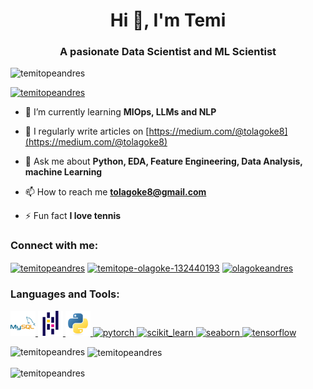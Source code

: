 <h1 align="center">Hi 👋, I'm Temi</h1>
<h3 align="center">A pasionate Data Scientist and ML Scientist</h3>

<p align="left"> <img src="https://komarev.com/ghpvc/?username=temitopeandres&label=Profile%20views&color=0e75b6&style=flat" alt="temitopeandres" /> </p>

<p align="left"> <a href="https://twitter.com/temitopeandres" target="blank"><img src="https://img.shields.io/twitter/follow/temitopeandres?logo=twitter&style=for-the-badge" alt="temitopeandres" /></a> </p>

- 🌱 I’m currently learning **MlOps, LLMs and NLP**

- 📝 I regularly write articles on [https://medium.com/@tolagoke8](https://medium.com/@tolagoke8)

- 💬 Ask me about **Python, EDA, Feature Engineering, Data Analysis, machine Learning**

- 📫 How to reach me **tolagoke8@gmail.com**

- ⚡ Fun fact **I love tennis**

<h3 align="left">Connect with me:</h3>
<p align="left">
<a href="https://twitter.com/temitopeandres" target="blank"><img align="center" src="https://raw.githubusercontent.com/rahuldkjain/github-profile-readme-generator/master/src/images/icons/Social/twitter.svg" alt="temitopeandres" height="30" width="40" /></a>
<a href="https://linkedin.com/in/temitope-olagoke-132440193" target="blank"><img align="center" src="https://raw.githubusercontent.com/rahuldkjain/github-profile-readme-generator/master/src/images/icons/Social/linked-in-alt.svg" alt="temitope-olagoke-132440193" height="30" width="40" /></a>
<a href="https://kaggle.com/olagokeandres" target="blank"><img align="center" src="https://raw.githubusercontent.com/rahuldkjain/github-profile-readme-generator/master/src/images/icons/Social/kaggle.svg" alt="olagokeandres" height="30" width="40" /></a>
</p>

<h3 align="left">Languages and Tools:</h3>
<p align="left"> <a href="https://www.mysql.com/" target="_blank" rel="noreferrer"> <img src="https://raw.githubusercontent.com/devicons/devicon/master/icons/mysql/mysql-original-wordmark.svg" alt="mysql" width="40" height="40"/> </a> <a href="https://pandas.pydata.org/" target="_blank" rel="noreferrer"> <img src="https://raw.githubusercontent.com/devicons/devicon/2ae2a900d2f041da66e950e4d48052658d850630/icons/pandas/pandas-original.svg" alt="pandas" width="40" height="40"/> </a> <a href="https://www.python.org" target="_blank" rel="noreferrer"> <img src="https://raw.githubusercontent.com/devicons/devicon/master/icons/python/python-original.svg" alt="python" width="40" height="40"/> </a> <a href="https://pytorch.org/" target="_blank" rel="noreferrer"> <img src="https://www.vectorlogo.zone/logos/pytorch/pytorch-icon.svg" alt="pytorch" width="40" height="40"/> </a> <a href="https://scikit-learn.org/" target="_blank" rel="noreferrer"> <img src="https://upload.wikimedia.org/wikipedia/commons/0/05/Scikit_learn_logo_small.svg" alt="scikit_learn" width="40" height="40"/> </a> <a href="https://seaborn.pydata.org/" target="_blank" rel="noreferrer"> <img src="https://seaborn.pydata.org/_images/logo-mark-lightbg.svg" alt="seaborn" width="40" height="40"/> </a> <a href="https://www.tensorflow.org" target="_blank" rel="noreferrer"> <img src="https://www.vectorlogo.zone/logos/tensorflow/tensorflow-icon.svg" alt="tensorflow" width="40" height="40"/> </a> </p>

<p><img align="left" src="https://github-readme-stats.vercel.app/api/top-langs?username=temitopeandres&show_icons=true&locale=en&layout=compact" alt="temitopeandres" /></p>

<p>&nbsp;<img align="center" src="https://github-readme-stats.vercel.app/api?username=temitopeandres&show_icons=true&locale=en" alt="temitopeandres" /></p>

<p><img align="center" src="https://github-readme-streak-stats.herokuapp.com/?user=temitopeandres&" alt="temitopeandres" /></p>
